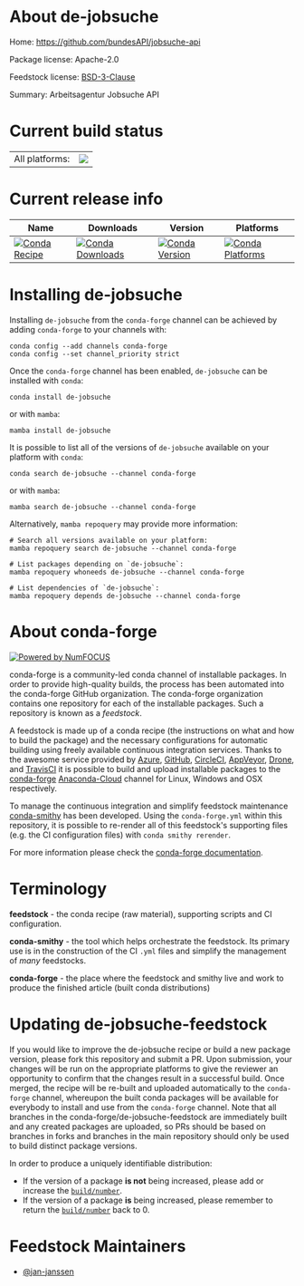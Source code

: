 About de-jobsuche
=================

Home: https://github.com/bundesAPI/jobsuche-api

Package license: Apache-2.0

Feedstock license: [BSD-3-Clause](https://github.com/conda-forge/de-jobsuche-feedstock/blob/main/LICENSE.txt)

Summary: Arbeitsagentur Jobsuche API

Current build status
====================


<table><tr><td>All platforms:</td>
    <td>
      <a href="https://dev.azure.com/conda-forge/feedstock-builds/_build/latest?definitionId=17417&branchName=main">
        <img src="https://dev.azure.com/conda-forge/feedstock-builds/_apis/build/status/de-jobsuche-feedstock?branchName=main">
      </a>
    </td>
  </tr>
</table>

Current release info
====================

| Name | Downloads | Version | Platforms |
| --- | --- | --- | --- |
| [![Conda Recipe](https://img.shields.io/badge/recipe-de--jobsuche-green.svg)](https://anaconda.org/conda-forge/de-jobsuche) | [![Conda Downloads](https://img.shields.io/conda/dn/conda-forge/de-jobsuche.svg)](https://anaconda.org/conda-forge/de-jobsuche) | [![Conda Version](https://img.shields.io/conda/vn/conda-forge/de-jobsuche.svg)](https://anaconda.org/conda-forge/de-jobsuche) | [![Conda Platforms](https://img.shields.io/conda/pn/conda-forge/de-jobsuche.svg)](https://anaconda.org/conda-forge/de-jobsuche) |

Installing de-jobsuche
======================

Installing `de-jobsuche` from the `conda-forge` channel can be achieved by adding `conda-forge` to your channels with:

```
conda config --add channels conda-forge
conda config --set channel_priority strict
```

Once the `conda-forge` channel has been enabled, `de-jobsuche` can be installed with `conda`:

```
conda install de-jobsuche
```

or with `mamba`:

```
mamba install de-jobsuche
```

It is possible to list all of the versions of `de-jobsuche` available on your platform with `conda`:

```
conda search de-jobsuche --channel conda-forge
```

or with `mamba`:

```
mamba search de-jobsuche --channel conda-forge
```

Alternatively, `mamba repoquery` may provide more information:

```
# Search all versions available on your platform:
mamba repoquery search de-jobsuche --channel conda-forge

# List packages depending on `de-jobsuche`:
mamba repoquery whoneeds de-jobsuche --channel conda-forge

# List dependencies of `de-jobsuche`:
mamba repoquery depends de-jobsuche --channel conda-forge
```


About conda-forge
=================

[![Powered by
NumFOCUS](https://img.shields.io/badge/powered%20by-NumFOCUS-orange.svg?style=flat&colorA=E1523D&colorB=007D8A)](https://numfocus.org)

conda-forge is a community-led conda channel of installable packages.
In order to provide high-quality builds, the process has been automated into the
conda-forge GitHub organization. The conda-forge organization contains one repository
for each of the installable packages. Such a repository is known as a *feedstock*.

A feedstock is made up of a conda recipe (the instructions on what and how to build
the package) and the necessary configurations for automatic building using freely
available continuous integration services. Thanks to the awesome service provided by
[Azure](https://azure.microsoft.com/en-us/services/devops/), [GitHub](https://github.com/),
[CircleCI](https://circleci.com/), [AppVeyor](https://www.appveyor.com/),
[Drone](https://cloud.drone.io/welcome), and [TravisCI](https://travis-ci.com/)
it is possible to build and upload installable packages to the
[conda-forge](https://anaconda.org/conda-forge) [Anaconda-Cloud](https://anaconda.org/)
channel for Linux, Windows and OSX respectively.

To manage the continuous integration and simplify feedstock maintenance
[conda-smithy](https://github.com/conda-forge/conda-smithy) has been developed.
Using the ``conda-forge.yml`` within this repository, it is possible to re-render all of
this feedstock's supporting files (e.g. the CI configuration files) with ``conda smithy rerender``.

For more information please check the [conda-forge documentation](https://conda-forge.org/docs/).

Terminology
===========

**feedstock** - the conda recipe (raw material), supporting scripts and CI configuration.

**conda-smithy** - the tool which helps orchestrate the feedstock.
                   Its primary use is in the construction of the CI ``.yml`` files
                   and simplify the management of *many* feedstocks.

**conda-forge** - the place where the feedstock and smithy live and work to
                  produce the finished article (built conda distributions)


Updating de-jobsuche-feedstock
==============================

If you would like to improve the de-jobsuche recipe or build a new
package version, please fork this repository and submit a PR. Upon submission,
your changes will be run on the appropriate platforms to give the reviewer an
opportunity to confirm that the changes result in a successful build. Once
merged, the recipe will be re-built and uploaded automatically to the
`conda-forge` channel, whereupon the built conda packages will be available for
everybody to install and use from the `conda-forge` channel.
Note that all branches in the conda-forge/de-jobsuche-feedstock are
immediately built and any created packages are uploaded, so PRs should be based
on branches in forks and branches in the main repository should only be used to
build distinct package versions.

In order to produce a uniquely identifiable distribution:
 * If the version of a package **is not** being increased, please add or increase
   the [``build/number``](https://docs.conda.io/projects/conda-build/en/latest/resources/define-metadata.html#build-number-and-string).
 * If the version of a package **is** being increased, please remember to return
   the [``build/number``](https://docs.conda.io/projects/conda-build/en/latest/resources/define-metadata.html#build-number-and-string)
   back to 0.

Feedstock Maintainers
=====================

* [@jan-janssen](https://github.com/jan-janssen/)

